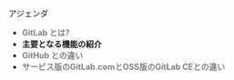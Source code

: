 アジェンダ
- **<span style="color:gray">GitLab とは?</span>**
- **主要となる機能の紹介**
- **<span style="color:gray">GitHub との違い</span>**
- **<span style="color:gray">サービス版のGitLab.comとOSS版のGitLab CEとの違い</span>**
